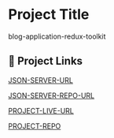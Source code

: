 
# Project Title

blog-application-redux-toolkit 
 

## 🔗 Project Links
[JSON-SERVER-URL](https://nine-blog-application-redux-toolkit.onrender.com/)
 
[JSON-SERVER-REPO-URL](https://github.com/kayes360/9.blog-application-redux-toolkit-server)

[PROJECT-LIVE-URL](https://brilliant-cocada-6d9d5a.netlify.app)

[PROJECT-REPO](https://github.com/kayes360/9.blog-application-redux-toolkit)

